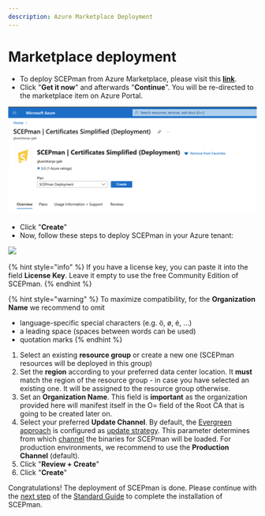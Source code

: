 ```yaml
---
description: Azure Marketplace Deployment
---
```


# Marketplace deployment

* To deploy SCEPman from Azure Marketplace, please visit this [**link**](https://azuremarketplace.microsoft.com/en-us/marketplace/apps/glueckkanja-gabag.scepman?tab=Overview).
* Click "**Get it now**" and afterwards "**Continue**". You will be re-directed to the marketplace item on Azure Portal.

![](<../../.gitbook/assets/image (16).png>)

* Click "**Create**"
* Now, follow these steps to deploy SCEPman in your Azure tenant:

![](../../.gitbook/assets/Screenshot\_2022-11-25\_at\_09\_30\_00.png)

{% hint style="info" %}
If you have a license key, you can paste it into the field **License Key**. Leave it empty to use the free Community Edition of SCEPman.
{% endhint %}

{% hint style="warning" %}
To maximize compatibility, for the **Organization Name** we recommend to omit

* language-specific special characters (e.g. ö, ø, é, ...)
* a leading space (spaces between words can be used)
* quotation marks
{% endhint %}

1. Select an existing **resource group** or create a new one (SCEPman resources will be deployed in this group)
2. Set the **region** according to your preferred data center location. It **must** match the region of the resource group - in case you have selected an existing one. It will be assigned to the resource group otherwise.
3. Set an **Organization Name**. This field is **important** as the organization provided here will manifest itself in the O= field of the Root CA that is going to be created later on.
4. Select your preferred **Update Channel**. By default, the [Evergreen approach](../../advanced-configuration/update-strategy.md#evergreen-approach) is configured as [update strategy](../../advanced-configuration/update-strategy.md). This parameter determines from which [channel](../../advanced-configuration/application-artifacts.md) the binaries for SCEPman will be loaded. For production environments, we recommend to use the **Production Channel** (default).
5. Click "**Review + Create**"
6. Click "**Create**"

Congratulations! The deployment of SCEPman is done. Please continue with the [next step](../deployment-guides/community-guide.md#step-2-perform-post-deployment-steps-permission-assignments) of the [Standard Guide](../deployment-guides/community-guide.md) to complete the installation of SCEPman.
